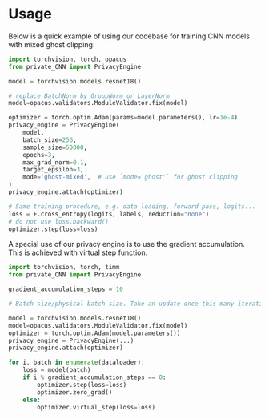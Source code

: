 # Usage

Below is a quick example of using our codebase for training CNN models with mixed ghost clipping:

```python
import torchvision, torch, opacus
from private_CNN import PrivacyEngine

model = torchvision.models.resnet18()

# replace BatchNorm by GroupNorm or LayerNorm
model=opacus.validators.ModuleValidator.fix(model)

optimizer = torch.optim.Adam(params=model.parameters(), lr=1e-4)
privacy_engine = PrivacyEngine(
    model,
    batch_size=256,
    sample_size=50000,
    epochs=3,
    max_grad_norm=0.1,
    target_epsilon=3,
    mode='ghost-mixed',  # use `mode='ghost'` for ghost clipping
)
privacy_engine.attach(optimizer)

# Same training procedure, e.g. data loading, forward pass, logits...
loss = F.cross_entropy(logits, labels, reduction="none")
# do not use loss.backward()
optimizer.step(loss=loss)
```

A special use of our privacy engine is to use the gradient accumulation. This is achieved with virtual step function.

```python
import torchvision, torch, timm
from private_CNN import PrivacyEngine

gradient_accumulation_steps = 10  

# Batch size/physical batch size. Take an update once this many iterations

model = torchvision.models.resnet18()
model=opacus.validators.ModuleValidator.fix(model)
optimizer = torch.optim.Adam(model.parameters())
privacy_engine = PrivacyEngine(...)
privacy_engine.attach(optimizer)

for i, batch in enumerate(dataloader):
    loss = model(batch)
    if i % gradient_accumulation_steps == 0:
        optimizer.step(loss=loss)
        optimizer.zero_grad()
    else:
        optimizer.virtual_step(loss=loss)
```
